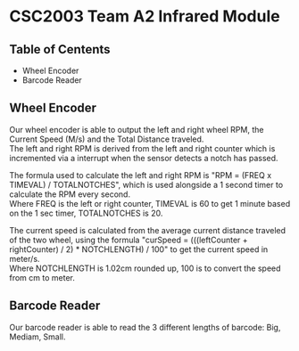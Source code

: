# CSC2003 Team A2 Infrared Module
## Table of Centents
* Wheel Encoder
* Barcode Reader

## Wheel Encoder
Our wheel encoder is able to output the left and right wheel RPM, the Current Speed (M/s) and the Total Distance traveled.<br />
The left and right RPM is derived from the left and right counter which is incremented via a interrupt when the sensor detects a notch has passed.

The formula used to calculate the left and right RPM is "RPM = (FREQ x TIMEVAL) / TOTALNOTCHES", which is used alongside a 1 second timer to calculate the RPM every second.<br />
Where FREQ is the left or right counter, TIMEVAL is 60 to get 1 minute based on the 1 sec timer, TOTALNOTCHES is 20.

The current speed is calculated from the average current distance traveled of the two wheel, using the formula "curSpeed = (((leftCounter + rightCounter) / 2) * NOTCHLENGTH) / 100" to get the current speed in meter/s.<br />
Where NOTCHLENGTH is 1.02cm rounded up, 100 is to convert the speed from cm to meter.

## Barcode Reader
Our barcode reader is able to read the 3 different lengths of barcode: Big, Mediam, Small.
